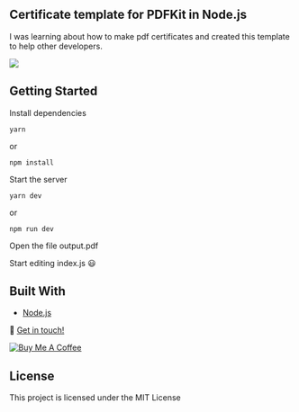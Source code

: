 ## Certificate template for PDFKit in Node.js

I was learning about how to make pdf certificates and created this template to help other developers.

<img src="./assets/example.png">

## Getting Started

Install dependencies

```console
yarn
```

or

```console
npm install
```

Start the server

```console
yarn dev
```

or

```console
npm run dev
```

Open the file output.pdf

Start editing index.js :smiley:

## Built With

- [Node.js](https://nodejs.org/en/)

:wave: [Get in touch!](https://www.linkedin.com/in/eduardo-quintino/)

<a href="https://www.buymeacoffee.com/4GkjyuEN3" target="_blank"><img src="https://bmc-cdn.nyc3.digitaloceanspaces.com/BMC-button-images/custom_images/orange_img.png" alt="Buy Me A Coffee" style="height: auto !important;width: auto !important;" ></a>

## License

This project is licensed under the MIT License
